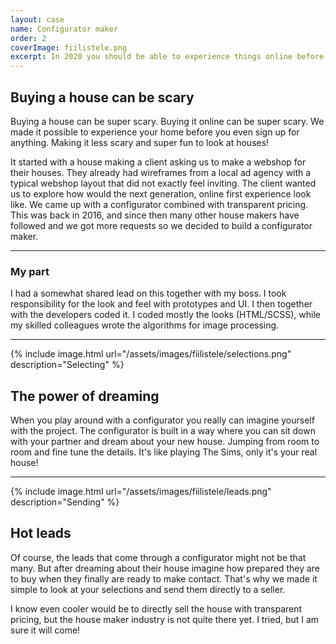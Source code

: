 ```yaml
---
layout: case
name: Configurator maker
order: 2
coverImage: fiilistele.png
excerpt: In 2020 you should be able to experience things online before you buy them. But configurators are hard and expensive. That's why we built a configurator maker based on a subscription model!
---
```


## Buying a house can be scary
Buying a house can be super scary. Buying it online can be super scary. We made it possible to experience your home before you even sign up for anything. Making it less scary and super fun to look at houses!

It started with a house making a client asking us to make a webshop for their houses. They already had wireframes from a local ad agency with a typical webshop layout that did not exactly feel inviting. The client wanted us to explore how would the next generation, online first experience look like. We came up with a configurator combined with transparent pricing. This was back in 2016, and since then many other house makers have followed and we got more requests so we decided to build a configurator maker.

---

### My part

I had a somewhat shared lead on this together with my boss. I took responsibility for the look and feel with prototypes and UI. I then together with the developers coded it. I coded mostly the looks (HTML/SCSS), while my skilled colleagues wrote the algorithms for image processing.

---

{% include image.html url="/assets/images/fiilistele/selections.png" description="Selecting" %}

## The power of dreaming

When you play around with a configurator you really can imagine yourself with the project. The configurator is built in a way where you can sit down with your partner and dream about your new house. Jumping from room to room and fine tune the details. It's like playing The Sims, only it's your real house!

---

{% include image.html url="/assets/images/fiilistele/leads.png" description="Sending" %}

## Hot leads

Of course, the leads that come through a configurator might not be that many. But after dreaming about their house imagine how prepared they are to buy when they finally are ready to make contact. That's why we made it simple to look at your selections and send them directly to a seller. 

I know even cooler would be to directly sell the house with transparent pricing, but the house maker industry is not quite there yet. I tried, but I am sure it will come!
